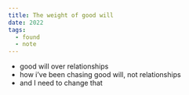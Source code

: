 ```yaml
---
title: The weight of good will
date: 2022
tags:
  - found
  - note
---
```


- good will over relationships
- how i’ve been chasing good will, not relationships
- and I need to change that
